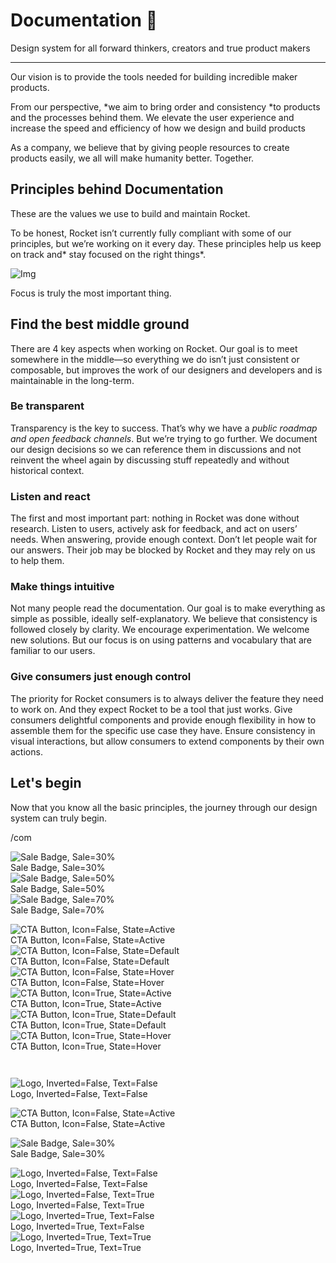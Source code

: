 
# Documentation 🚀

Design system for all forward thinkers, creators and true product makers

---

Our vision is to provide the tools needed for building incredible maker products.

From our perspective, *we aim to bring order and consistency *to products and the processes behind them. We elevate the user experience and increase the speed and efficiency of how we design and build products

As a company, we believe that by giving people resources to create products easily, we all will make humanity better. Together.

## Principles behind Documentation

These are the values we use to build and maintain Rocket.

To be honest, Rocket isn’t currently fully compliant with some of our principles, but we’re working on it every day. These principles help us keep on track and* stay focused on the right things*.

![Img](https://studio-assets.supernova.io/design-systems/14533/9289758a-6300-472a-bbc6-a57098081abf.jpeg)

Focus is truly the most important thing.

## Find the best middle ground

There are 4 key aspects when working on Rocket. Our goal is to meet somewhere in the middle—so everything we do isn’t just consistent or composable, but improves the work of our designers and developers and is maintainable in the long-term.

### Be transparent

Transparency is the key to success. That’s why we have a *public roadmap and open feedback channels*. But we’re trying to go further. We document our design decisions so we can reference them in discussions and not reinvent the wheel again by discussing stuff repeatedly and without historical context.

### Listen and react

The first and most important part: nothing in Rocket was done without research. Listen to users, actively ask for feedback, and act on users’ needs. When answering, provide enough context. Don’t let people wait for our answers. Their job may be blocked by Rocket and they may rely on us to help them.

### Make things intuitive

Not many people read the documentation. Our goal is to make everything as simple as possible, ideally self-explanatory. We believe that consistency is followed closely by clarity. We encourage experimentation. We welcome new solutions. But our focus is on using patterns and vocabulary that are familiar to our users.

### Give consumers just enough control

The priority for Rocket consumers is to always deliver the feature they need to work on. And they expect Rocket to be a tool that just works. Give consumers delightful components and provide enough flexibility in how to assemble them for the specific use case they have. Ensure consistency in visual interactions, but allow consumers to extend components by their own actions.

## Let's begin

Now that you know all the basic principles, the journey through our design system can truly begin.

/com

  
![Sale Badge, Sale=30%](https://studio-assets.supernova.io/design-systems/14533/5662e630-e533-48da-acf5-6fe8c478233a.png)  
Sale Badge, Sale=30%  
![Sale Badge, Sale=50%](https://studio-assets.supernova.io/design-systems/14533/822d6266-14f1-4632-8db9-1e767696f750.png)  
Sale Badge, Sale=50%  
![Sale Badge, Sale=70%](https://studio-assets.supernova.io/design-systems/14533/fb462f0c-ba1d-444d-bca6-a28c943350c5.png)  
Sale Badge, Sale=70%  


  
![CTA Button, Icon=False, State=Active](https://studio-assets.supernova.io/design-systems/14533/6985114b-4d24-406d-98b8-ed3d1f015fa3.png)  
CTA Button, Icon=False, State=Active  
![CTA Button, Icon=False, State=Default](https://studio-assets.supernova.io/design-systems/14533/109627b3-55d1-4e31-a4b6-7a5cff04b0b4.png)  
CTA Button, Icon=False, State=Default  
![CTA Button, Icon=False, State=Hover](https://studio-assets.supernova.io/design-systems/14533/eda48c11-d2b2-43c4-8b13-bce6b0c19a92.png)  
CTA Button, Icon=False, State=Hover  
![CTA Button, Icon=True, State=Active](https://studio-assets.supernova.io/design-systems/14533/a670668b-0bcd-42cb-ba96-697430121fc3.png)  
CTA Button, Icon=True, State=Active  
![CTA Button, Icon=True, State=Default](https://studio-assets.supernova.io/design-systems/14533/74a0db2c-278d-4c55-bcb7-496ce638adcb.png)  
CTA Button, Icon=True, State=Default  
![CTA Button, Icon=True, State=Hover](https://studio-assets.supernova.io/design-systems/14533/72764beb-ed5d-4a0d-b025-c43a5f580a99.png)  
CTA Button, Icon=True, State=Hover  


```javascript  
  
```

  
![Logo, Inverted=False, Text=False](https://studio-assets.supernova.io/design-systems/14533/451cb2d6-091c-4fd4-8531-96c542bb8c92.png)  
Logo, Inverted=False, Text=False  


  
  


  
![CTA Button, Icon=False, State=Active](https://studio-assets.supernova.io/design-systems/14533/6985114b-4d24-406d-98b8-ed3d1f015fa3.png)  
CTA Button, Icon=False, State=Active  


  
![Sale Badge, Sale=30%](https://studio-assets.supernova.io/design-systems/14533/5662e630-e533-48da-acf5-6fe8c478233a.png)  
Sale Badge, Sale=30%  


  
![Logo, Inverted=False, Text=False](https://studio-assets.supernova.io/design-systems/14533/451cb2d6-091c-4fd4-8531-96c542bb8c92.png)  
Logo, Inverted=False, Text=False  
![Logo, Inverted=False, Text=True](https://studio-assets.supernova.io/design-systems/14533/9ac90963-303d-48dd-8909-4c598f52dc0e.png)  
Logo, Inverted=False, Text=True  
![Logo, Inverted=True, Text=False](https://studio-assets.supernova.io/design-systems/14533/7f99021a-91c5-4e74-a978-94e40cc97b57.png)  
Logo, Inverted=True, Text=False  
![Logo, Inverted=True, Text=True](https://studio-assets.supernova.io/design-systems/14533/d22a4788-65f7-4d8f-b4f2-7b1c8c4bf9db.png)  
Logo, Inverted=True, Text=True  
